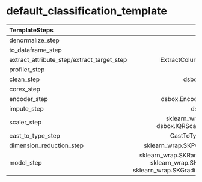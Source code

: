 # **default_classification_template**

| TemplateSteps                              |                                                                                                                Primitives |
|:--------------------------------------------|--------------------------------------------------------------------------------------------------------------------------:|
| denormalize_step                           |                                                                                                         dsbox.Denormalize |
| to_dataframe_step                          |                                                                                                        DatasetToDataFrame |
| extract_attribute_step/extract_target_step |                                                                                             ExtractColumnsBySemanticTypes |
| profiler_step                              |                                                                                                            dsbox.Profiler |
| clean_step                                 |                                                                                                  dsbox.CleaningFeaturizer |
| corex_step                                 |                                                                                                           dsbox.CorexText |
| encoder_step                               |                                                                                            dsbox.Encoder, dsbox.DoNothing |
| impute_step                                |                                                                                                      dsbox.MeanImputation |
| scaler_step                                |                                                             sklearn_wrap.SKMaxAbsScaler, dsbox.IQRScaler, dsbox.DoNothing |
| cast_to_type_step                          |                                                                                               CastToType, dsbox.DoNothing |
| dimension_reduction_step                   |                                                                                       sklearn_wrap.SKPCA, dsbox.DoNothing |
| model_step                                 | sklearn_wrap.SKRandomForestClassifier,   sklearn_wrap.SKExtraTreesClassifier,   sklearn_wrap.SKGradientBoostingClassifier |
